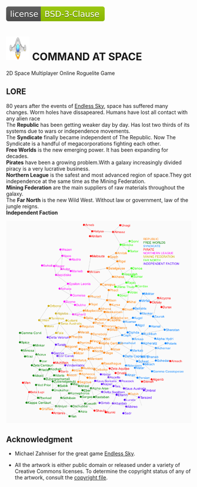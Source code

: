 
![BSD-3-Clause](assets/icons/bsd-3-clause.svg)
 
# ![logo](assets/icons/space64.png) **COMMAND AT SPACE**

2D Space Multiplayer Online Roguelite Game

## **LORE**

80 years after the events of <a class="real" href="https://endless-sky.github.io/">Endless Sky</a>, space has suffered many changes. Worm holes have dissapeared. Humans have lost all contact with any alien race  
The <strong>Republic</strong> has been getting weaker day by day. Has lost two thirds of its systems due to wars or independence movements.  
The <strong>Syndicate</strong> finally became independent of The Republic. Now The Syndicate is a handful of megacorporations fighting each other.  
<strong>Free Worlds</strong> is the new emerging power. It has been expanding for decades.   
<strong>Pirates</strong> have been a growing problem.With a galaxy increasingly divided piracy is a very lucrative business.  
<strong>Northern League</strong> is the safest and most advanced region of space.They got independence at the same time as the Mining Federation.  
<strong>Mining Federation</strong> are the main suppliers of raw materials throughout the galaxy.  
The <strong>Far North</strong> is the new Wild West. Without law or government, law of the jungle reigns.  
<strong>Independent Faction</strong>

![Screenshot](assets/img/galaxyMap.png)


## **Acknowledgment**

- Michael Zahniser for the great game [Endless Sky](https://github.com/endless-sky/endless-sky).

- All the artwork is either public domain or released under a variety of Creative Commons licenses. To determine the copyright status of any of the artwork, consult the [copyright file](https://github.com/command-at-space/command-at-space.github.io/blob/master/copyright.txt).








